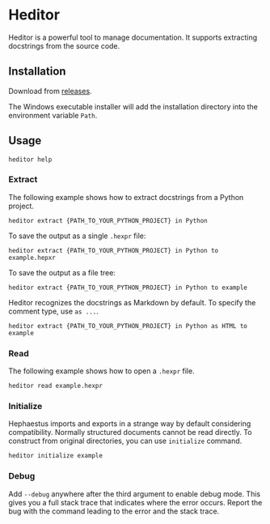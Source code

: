 # Heditor

Heditor is a powerful tool to manage documentation. It supports extracting docstrings from the source code.

## Installation

Download from [releases](https://github.com/ATATCTech/Heditor/releases).

The Windows executable installer will add the installation directory into the environment variable `Path`.

## Usage

```shell
heditor help
```

### Extract

The following example shows how to extract docstrings from a Python project.

```shell
heditor extract {PATH_TO_YOUR_PYTHON_PROJECT} in Python
```

To save the output as a single `.hexpr` file:

```shell
heditor extract {PATH_TO_YOUR_PYTHON_PROJECT} in Python to example.hepxr
```

To save the output as a file tree:

```shell
heditor extract {PATH_TO_YOUR_PYTHON_PROJECT} in Python to example
```

Heditor recognizes the docstrings as Markdown by default. To specify the comment type, use `as ...`.

```shell
heditor extract {PATH_TO_YOUR_PYTHON_PROJECT} in Python as HTML to example
```

### Read

The following example shows how to open a `.hexpr` file.

```shell
heditor read example.hexpr
```

### Initialize

Hephaestus imports and exports in a strange way by default considering compatibility. Normally structured documents cannot be read directly. To construct from original directories, you can use `initialize` command.

```shell
heditor initialize example
```

### Debug

Add `--debug` anywhere after the third argument to enable debug mode. This gives you a full stack trace that indicates where the error occurs. Report the bug with the command leading to the error and the stack trace.
